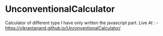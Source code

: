 # UnconventionalCalculator
Calculator of different type
I have only written the javascript part.
Live At : - https://vikrantanand.github.io/UnconventionalCalculator/
